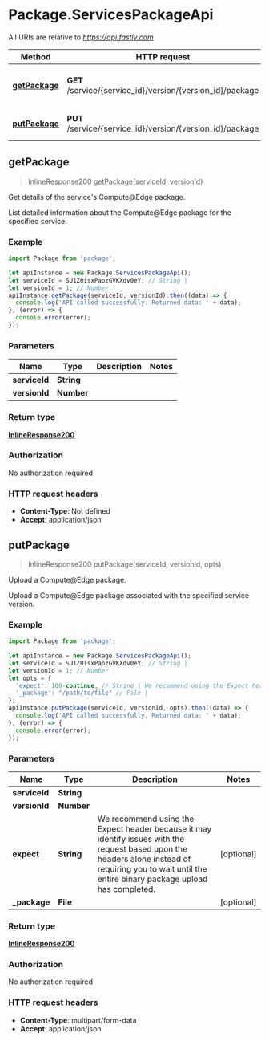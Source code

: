 # Package.ServicesPackageApi

All URIs are relative to *https://api.fastly.com*

Method | HTTP request | Description
------------- | ------------- | -------------
[**getPackage**](ServicesPackageApi.md#getPackage) | **GET** /service/{service_id}/version/{version_id}/package | Get details of the service&#39;s Compute@Edge package.
[**putPackage**](ServicesPackageApi.md#putPackage) | **PUT** /service/{service_id}/version/{version_id}/package | Upload a Compute@Edge package.



## getPackage

> InlineResponse200 getPackage(serviceId, versionId)

Get details of the service&#39;s Compute@Edge package.

List detailed information about the Compute@Edge package for the specified service.

### Example

```javascript
import Package from 'package';

let apiInstance = new Package.ServicesPackageApi();
let serviceId = SU1Z0isxPaozGVKXdv0eY; // String | 
let versionId = 1; // Number | 
apiInstance.getPackage(serviceId, versionId).then((data) => {
  console.log('API called successfully. Returned data: ' + data);
}, (error) => {
  console.error(error);
});

```

### Parameters


Name | Type | Description  | Notes
------------- | ------------- | ------------- | -------------
 **serviceId** | **String**|  | 
 **versionId** | **Number**|  | 

### Return type

[**InlineResponse200**](InlineResponse200.md)

### Authorization

No authorization required

### HTTP request headers

- **Content-Type**: Not defined
- **Accept**: application/json


## putPackage

> InlineResponse200 putPackage(serviceId, versionId, opts)

Upload a Compute@Edge package.

Upload a Compute@Edge package associated with the specified service version.

### Example

```javascript
import Package from 'package';

let apiInstance = new Package.ServicesPackageApi();
let serviceId = SU1Z0isxPaozGVKXdv0eY; // String | 
let versionId = 1; // Number | 
let opts = {
  'expect': 100-continue, // String | We recommend using the Expect header because it may identify issues with the request based upon the headers alone instead of requiring you to wait until the entire binary package upload has completed.
  '_package': "/path/to/file" // File | 
};
apiInstance.putPackage(serviceId, versionId, opts).then((data) => {
  console.log('API called successfully. Returned data: ' + data);
}, (error) => {
  console.error(error);
});

```

### Parameters


Name | Type | Description  | Notes
------------- | ------------- | ------------- | -------------
 **serviceId** | **String**|  | 
 **versionId** | **Number**|  | 
 **expect** | **String**| We recommend using the Expect header because it may identify issues with the request based upon the headers alone instead of requiring you to wait until the entire binary package upload has completed. | [optional] 
 **_package** | **File**|  | [optional] 

### Return type

[**InlineResponse200**](InlineResponse200.md)

### Authorization

No authorization required

### HTTP request headers

- **Content-Type**: multipart/form-data
- **Accept**: application/json


